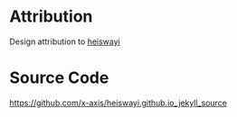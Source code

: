 # Attribution
Design attribution to [heiswayi](https://github.com/heiswayi/heiswayi.github.io)

# Source Code
https://github.com/x-axis/heiswayi.github.io_jekyll_source
